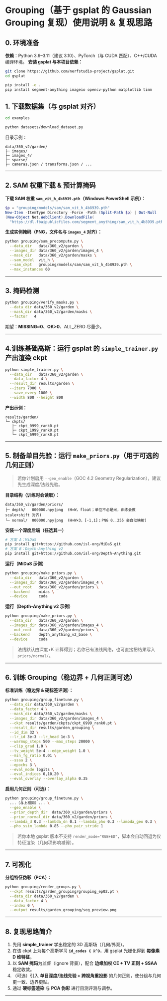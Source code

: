 # Grouping（基于 gsplat 的 Gaussian Grouping 复现）使用说明 & 复现思路

## 0. 环境准备

**依赖**：Python 3.9–3.11（建议 3.10）、PyTorch（与 CUDA 匹配）、C++/CUDA 编译环境。
 **安装 gsplat 与本项目依赖：**

```bash
git clone https://github.com/nerfstudio-project/gsplat.git
cd gsplat

pip install -e .
pip install segment-anything imageio opencv-python matplotlib timm
```

## 1. 下载数据集（与 gsplat 对齐）

```bash
cd examples

python datasets/download_dataset.py
```

目录示例：

```
data/360_v2/garden/
├─ images/ 
├─ images_4/ 
├─ sparse/
├─ cameras.json / transforms.json / ...
```

------

## 2. SAM 权重下载 & 预计算掩码

**下载 SAM 权重 `sam_vit_h_4b8939.pth`（Windows PowerShell 示例）：**

```powershell
$p = "grouping/models/sam/sam_vit_h_4b8939.pth"
New-Item -ItemType Directory -Force -Path (Split-Path $p) | Out-Null
(New-Object Net.WebClient).DownloadFile(
  "https://dl.fbaipublicfiles.com/segment_anything/sam_vit_h_4b8939.pth", $p)
```

**生成实例掩码（PNG，文件名与 `images_4` 对齐）：**

```bash
python grouping/sam_precompute.py \
  --data_dir   data/360_v2/garden \
  --images_dir data/360_v2/garden/images_4 \
  --mask_dir   data/360_v2/garden/masks \
  --sam_model  vit_h \
  --sam_ckpt   grouping/models/sam/sam_vit_h_4b8939.pth \
  --max_instances 60
```

------

## 3. 掩码检测

```bash
python grouping/verify_masks.py \
  --data_dir data/360_v2/garden \
  --mask_dir data/360_v2/garden/masks \
  --factor   4
```

期望：**MISSING≈0**、**OK>0**、ALL_ZERO 尽量少。

------

## 4.训练基础高斯：运行 gsplat 的 `simple_trainer.py` 产出渲染 ckpt

```bash
python simple_trainer.py \
  --data_dir   data/360_v2/garden \
  --data_factor 4 \
  --result_dir results/garden \
  --iters 7000 \
  --save_every 1000 \
  --width 800 --height 800 
```

**产出示例：**

```
results/garden/
└─ ckpts/
   ├─ ckpt_0999_rank0.pt
   ├─ ckpt_1999_rank0.pt
   └─ ckpt_6999_rank0.pt
```

------

## 5. 制备单目先验：运行 `make_priors.py`（用于可选的几何正则）

> 若你计划启用 `--geo_enable`（GOC 4.2 Geometry Regularization），建议先生成深度/法线先验。

**目录结构（训练时会读取）：**

```
data/360_v2/garden/priors/
├─ depth/   000000.npy|png  (H×W，float；单位不必是米，训练会做 scale+shift 对齐)
└─ normal/  000000.npy|png  (H×W×3，[-1,1]；PNG 0..255 会自动映射)
```

**安装一个深度后端（任选其一）**

```bash
# 方案 A：MiDaS
pip install git+https://github.com/isl-org/MiDaS.git
# 方案 B：Depth-Anything v2
pip install git+https://github.com/isl-org/Depth-Anything.git
```

**运行（MiDaS 示例）**

```bash
python grouping/make_priors.py \
  --data_dir   data/360_v2/garden \
  --images_dir data/360_v2/garden/images_4 \
  --out_root   data/360_v2/garden/priors \
  --backend    midas \
  --device     cuda
```

**运行（Depth-Anything v2 示例）**

```bash
python grouping/make_priors.py \
  --data_dir   data/360_v2/garden \
  --images_dir data/360_v2/garden/images_4 \
  --out_root   data/360_v2/garden/priors \
  --backend    depth_anything_v2_base \
  --device     cuda
```

> 法线默认由深度+K 计算得到；若你已有法线网络，也可直接把结果写入 `priors/normal/`。

------

## 6. 训练 Grouping（稳边界 + 几何正则可选）

**标准训练（稳边界 & 硬标签评测）：**

```bash
python grouping/group_finetune.py \
  --data_dir data/360_v2/garden \
  --data_factor 4 \
  --mask_dir data/360_v2/garden/masks \
  --images_dir data/360_v2/garden/images_4 \
  --ckpt results/garden/ckpts/ckpt_6999_rank0.pt \
  --result_dir results/garden_grouping \
  --id_dim 32 \
  --lr_id 3e-3 --lr_head 1e-3 \
  --warmup_steps 500 --max_steps 20000 \
  --clip_grad 1.0 \
  --tv_weight 5e-4 --edge_weight 1.0 \
  --min_fg_ratio 0.01 \
  --ssaa 2 \
  --epochs 3 \
  --eval_mode logits \
  --eval_indices 0,10,20 \
  --eval_overlay --overlay_alpha 0.35
```

**启用几何正则（可选）：**

```bash
python grouping/group_finetune.py \
  ...（与上相同）... \
  --geo_enable \
  --prior_depth_dir  data/360_v2/garden/priors \
  --prior_normal_dir data/360_v2/garden/priors \
  --lambda_d 0.3 --lambda_dn 0.1 --lambda_pho 0.3 --lambda_geo 0.3 \
  --pho_ssim_lambda 0.85 --pho_pair_stride 1
```

> 若你本地 gsplat 版本不支持 `render_mode="RGB+ED"`，脚本会自动回退为仅特征渲染（几何项影响减弱）。

------

## 7. 可视化

**分组特征伪彩（PCA）：**

```bash
python grouping/render_groups.py \
  --ckpt results/garden_grouping/grouping_ep02.pt \
  --data_dir data/360_v2/garden \
  --data_factor 4 \
  --index 0 \
  --output results/garden_grouping/seg_preview.png
```
------

## 8. 复现思路简介

1. 先用 **simple_trainer** 学出稳定的 3D 高斯场（几何/外观）。
2. 在该 ckpt 上为每个高斯学习 **`id_codes ∈ ℝ^D`**，用 gsplat 光栅化得到 **每像素 D 维特征**。
3. 以 **SAM 掩码**为监督（ignore 背景），配合 **边缘加权 CE + TV 正则 + SSAA** 稳定收敛。
4. （可选）引入 **单目深度/法线先验 + 跨视角重投影** 的几何正则，使分组与几何更一致、边界更贴。
5. 通过 **硬标签渲染** 与 **PCA 伪彩** 进行目测评测与调参。

------

